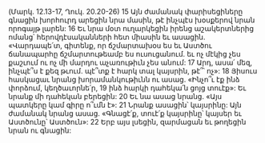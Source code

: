 (Մարկ. 12.13-17, Ղուկ. 20.20-26)
15 Այն ժամանակ փարիսեցիները գնացին խորհուրդ արեցին նրա մասին, թէ ինչպէս խօսքերով նրան որոգայթ լարեն: 16 Եւ նրա մօտ ուղարկեցին իրենց աշակերտներից ոմանց՝ հերովդէսականների հետ միասին եւ ասացին. «Վարդապե՛տ, գիտենք, որ ճշմարտախօս ես եւ Աստծու ճանապարհը ճշմարտութեամբ ես ուսուցանում. եւ ոչ մէկից չես քաշւում ու ոչ մի մարդու աչառութիւն չես անում: 17 Արդ, ասա՛ մեզ, ինչպէ՞ս է քեզ թւում. պէ՞տք է հարկ տալ կայսրին, թէ՞՝ ոչ»: 18 Յիսուս հասկացաւ նրանց խորամանկութիւնն ու ասաց. «Ինչո՞ւ էք ինձ փորձում, կեղծաւորնե՛ր, 19 ինձ հարկի դահեկա՛ն ցոյց տուէք»: Եւ նրանք մի դահեկան բերեցին: 20 Եւ նա ասաց նրանց. «Այս պատկերը կամ գիրը ո՞ւմն է»: 21 Նրանք ասացին՝ կայսրինը: Այն ժամանակ նրանց ասաց. «Գնացէ՛ք, տուէ՛ք կայսրինը՝ կայսեր եւ Աստծունը՝ Աստծուն»: 22 Երբ այս լսեցին, զարմացան եւ թողեցին նրան ու գնացին:
